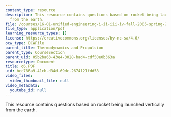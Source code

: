 ```yaml
---
content_type: resource
description: This resource contains questions based on rocket being launched vertically
  from the earth.
file: /courses/16-01-unified-engineering-i-ii-iii-iv-fall-2005-spring-2006/bcc786a941cbd34d69dc2674121fdd58_q6.PDF
file_type: application/pdf
learning_resource_types: []
license: https://creativecommons.org/licenses/by-nc-sa/4.0/
ocw_type: OCWFile
parent_title: Thermodynamics and Propulsion
parent_type: CourseSection
parent_uid: 05b2ba63-43e4-3028-bad4-cdf50e0b363a
resourcetype: Document
title: q6.PDF
uid: bcc786a9-41cb-d34d-69dc-2674121fdd58
video_files:
  video_thumbnail_file: null
video_metadata:
  youtube_id: null
---
```

This resource contains questions based on rocket being launched vertically from the earth.